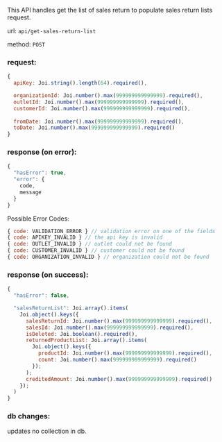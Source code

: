 This API handles get the list of sales return to populate sales return lists request.

url: `api/get-sales-return-list`

method: `POST`

### request: 
```js
{
  apiKey: Joi.string().length(64).required(),

  organizationId: Joi.number().max(999999999999999).required(),
  outletId: Joi.number().max(999999999999999).required(),
  customerId: Joi.number().max(999999999999999).required(),
  
  fromDate: Joi.number().max(999999999999999).required(),
  toDate: Joi.number().max(999999999999999).required()
}
```

### response (on error):
```js
{
  "hasError": true,
  "error": {
    code,
    message
  }
}
```

Possible Error Codes:
```js
{ code: VALIDATION_ERROR } // validation error on one of the fields
{ code: APIKEY_INVALID } // the api key is invalid
{ code: OUTLET_INVALID } // outlet could not be found 
{ code: CUSTOMER_INVALID } // customer could not be found
{ code: ORGANIZATION_INVALID } // organization could not be found
```

### response (on success):
```js
{
  "hasError": false,

  "salesReturnList": Joi.array().items(
    Joi.object().keys({
      salesReturnId: Joi.number().max(999999999999999).required(),
      salesId: Joi.number().max(999999999999999).required(),
      isDeleted: Joi.boolean().required(),
      returnedProductList: Joi.array().items(
        Joi.object().keys({
          productId: Joi.number().max(999999999999999).required(),
          count: Joi.number().max(999999999999999).required()
        });
      );
      creditedAmount: Joi.number().max(999999999999999).required()
    });
  )
}
```

### db changes:
updates no collection in db.